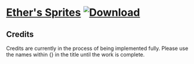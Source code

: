# [Ether's Sprites](./) [![Download](https://img.shields.io/badge/Download-Ether's%20Sprites-red)](https://minhaskamal.github.io/DownGit/#/home?url=https://github.com/Klokinator/FE-Repo/tree/main/Battle%20Animations/WIP%20(Need%20to%20be%20added%20to%20the%20repo)/Ether's%20Sprites)
## Credits

Credits are currently in the process of being implemented fully. Please use the names within {} in the title until the work is complete.



